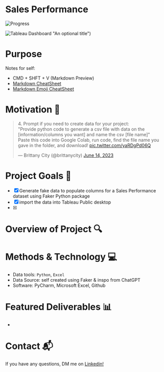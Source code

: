 # Sales Performance
![Progress](https://progress-bar.dev/100/?title=progress)

![Tableau Dashboard](Sales_Performance_Dashboard.png) "An optional title")

### 
# Purpose

Notes for self: 
* CMD + SHFT + V (Markdown Preview)
* [Markdown CheatSheet](https://learnxinyminutes.com/docs/markdown/#simple-text-styles)
* [Markdown Emoji CheatSheet](https://gist.github.com/rxaviers/7360908)

 # Motivation :rocket:

<blockquote class="twitter-tweet"><p lang="en" dir="ltr">4. Prompt if you need to create data for your project: <br>&quot;Provide python code to generate a csv file with data on the [information/columns you want] and name the csv [file name]&quot;<br>Paste this code into Google Colab, run code, find the file name you gave in the folder, and download! <a href="https://t.co/yaRDgPd06Q">pic.twitter.com/yaRDgPd06Q</a></p>&mdash; Brittany City (@brittanycity) <a href="https://twitter.com/brittanycity/status/1669038173060562944?ref_src=twsrc%5Etfw">June 14, 2023</a></blockquote> <script async src="https://platform.twitter.com/widgets.js" charset="utf-8"></script>



# Project Goals :dart:
- [x] Generate fake data to populate columns for a Sales Performance dataset using Faker Python package
- [x] import the data into Tableau Public desktop
- [x] 

# Overview of Project :mag:



# Methods & Technology :computer:
* Data tools: `Python`, `Excel`
* Data Source: self created using Faker & inspo from ChatGPT
* Software: PyCharm, Microsoft Excel, Github 

# Featured Deliverables :bar_chart:
*   


# Contact :mailbox_with_mail:
If you have any questions, DM me on [Linkedin!]("https://www.linkedin.com/in/sgabriella2023/")

